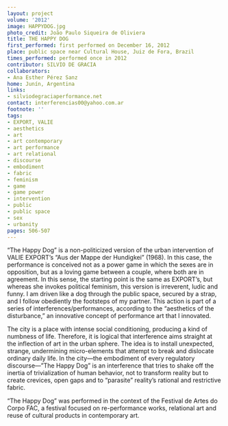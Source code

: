 ```yaml
---
layout: project
volume: '2012'
image: HAPPYDOG.jpg
photo_credit: João Paulo Siqueira de Oliviera
title: THE HAPPY DOG
first_performed: first performed on December 16, 2012
place: public space near Cultural House, Juiz de Fora, Brazil
times_performed: performed once in 2012
contributor: SILVIO DE GRACIA
collaborators:
- Ana Esther Pérez Sanz
home: Junín, Argentina
links:
- silviodegraciaperformance.net
contact: interferencias00@yahoo.com.ar
footnote: ''
tags:
- EXPORT, VALIE
- aesthetics
- art
- art contemporary
- art performance
- art relational
- discourse
- embodiment
- fabric
- feminism
- game
- game power
- intervention
- public
- public space
- sex
- urbanity
pages: 506-507
---
```


“The Happy Dog” is a non-politicized version of the urban intervention of VALIE EXPORT’s “Aus der Mappe der Hundigkei” (1968). In this case, the performance is conceived not as a power game in which the sexes are in opposition, but as a loving game between a couple, where both are in agreement. In this sense, the starting point is the same as EXPORT’s, but whereas she invokes political feminism, this version is irreverent, ludic and funny. I am driven like a dog through the public space, secured by a strap, and I follow obediently the footsteps of my partner. This action is part of a series of interferences/performances, according to the “aesthetics of the disturbance,” an innovative concept of performance art that I innovated.

The city is a place with intense social conditioning, producing a kind of numbness of life. Therefore, it is logical that interference aims straight at the inflection of art in the urban sphere. The idea is to install unexpected, strange, undermining micro-elements that attempt to break and dislocate ordinary daily life. In the city—the embodiment of every regulatory discourse—”The Happy Dog” is an interference that tries to shake off the inertia of trivialization of human behavior, not to transform reality but to create crevices, open gaps and to “parasite” reality’s rational and restrictive fabric.

“The Happy Dog” was performed in the context of the Festival de Artes do Corpo FAC, a festival focused on re-performance works, relational art and reuse of cultural products in contemporary art.

